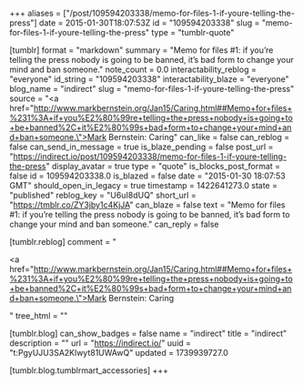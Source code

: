 +++
aliases = ["/post/109594203338/memo-for-files-1-if-youre-telling-the-press"]
date = 2015-01-30T18:07:53Z
id = "109594203338"
slug = "memo-for-files-1-if-youre-telling-the-press"
type = "tumblr-quote"

[tumblr]
format = "markdown"
summary = "Memo for files #1: if you’re telling the press nobody is going to be banned, it’s bad form to change your mind and ban someone."
note_count = 0.0
interactability_reblog = "everyone"
id_string = "109594203338"
interactability_blaze = "everyone"
blog_name = "indirect"
slug = "memo-for-files-1-if-youre-telling-the-press"
source = "<a href=\"http://www.markbernstein.org/Jan15/Caring.html##Memo+for+files+%231%3A+if+you%E2%80%99re+telling+the+press+nobody+is+going+to+be+banned%2C+it%E2%80%99s+bad+form+to+change+your+mind+and+ban+someone.\">Mark Bernstein: Caring</a>"
can_like = false
can_reblog = false
can_send_in_message = true
is_blaze_pending = false
post_url = "https://indirect.io/post/109594203338/memo-for-files-1-if-youre-telling-the-press"
display_avatar = true
type = "quote"
is_blocks_post_format = false
id = 109594203338.0
is_blazed = false
date = "2015-01-30 18:07:53 GMT"
should_open_in_legacy = true
timestamp = 1422641273.0
state = "published"
reblog_key = "U6uI8dUQ"
short_url = "https://tmblr.co/ZY3jby1c4KjJA"
can_blaze = false
text = "Memo for files #1: if you’re telling the press nobody is going to be banned, it’s bad form to change your mind and ban someone."
can_reply = false

[tumblr.reblog]
comment = "<p><a href=\"http://www.markbernstein.org/Jan15/Caring.html##Memo+for+files+%231%3A+if+you%E2%80%99re+telling+the+press+nobody+is+going+to+be+banned%2C+it%E2%80%99s+bad+form+to+change+your+mind+and+ban+someone.\">Mark Bernstein: Caring</a></p>"
tree_html = ""

[tumblr.blog]
can_show_badges = false
name = "indirect"
title = "indirect"
description = ""
url = "https://indirect.io/"
uuid = "t:PgyUJU3SA2Klwyt81UWAwQ"
updated = 1739939727.0

[tumblr.blog.tumblrmart_accessories]
+++
